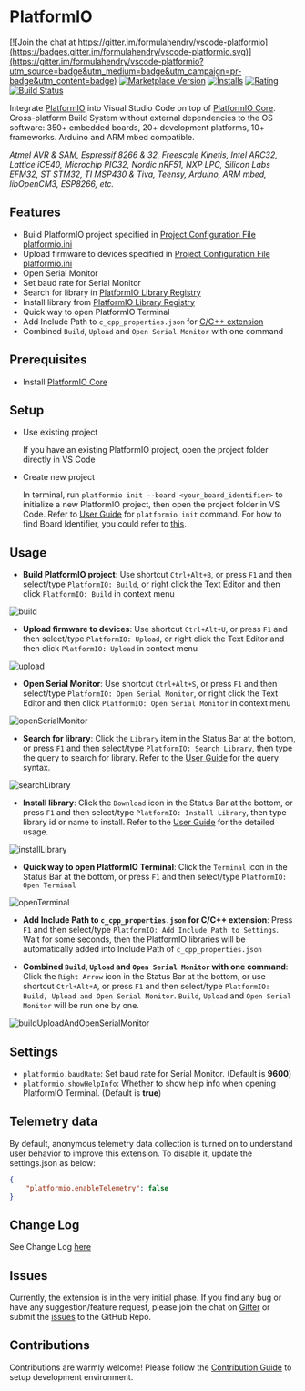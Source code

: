 # PlatformIO

[![Join the chat at https://gitter.im/formulahendry/vscode-platformio](https://badges.gitter.im/formulahendry/vscode-platformio.svg)](https://gitter.im/formulahendry/vscode-platformio?utm_source=badge&utm_medium=badge&utm_campaign=pr-badge&utm_content=badge) [![Marketplace Version](https://vsmarketplacebadge.apphb.com/version-short/formulahendry.platformio.svg)](https://marketplace.visualstudio.com/items?itemName=formulahendry.platformio) [![Installs](https://vsmarketplacebadge.apphb.com/installs-short/formulahendry.platformio.svg)](https://marketplace.visualstudio.com/items?itemName=formulahendry.platformio) [![Rating](https://vsmarketplacebadge.apphb.com/rating-short/formulahendry.platformio.svg)](https://marketplace.visualstudio.com/items?itemName=formulahendry.platformio) [![Build Status](https://travis-ci.org/formulahendry/vscode-platformio.svg?branch=master)](https://travis-ci.org/formulahendry/vscode-platformio)

Integrate [PlatformIO](http://platformio.org/) into Visual Studio Code on top of [PlatformIO Core](http://docs.platformio.org/en/stable/core.html). Cross-platform Build System without external dependencies to the OS software: 350+ embedded boards, 20+ development platforms, 10+ frameworks. Arduino and ARM mbed compatible.

*Atmel AVR & SAM, Espressif 8266 & 32, Freescale Kinetis, Intel ARC32, Lattice iCE40, Microchip PIC32, Nordic nRF51, NXP LPC, Silicon Labs EFM32, ST STM32, TI MSP430 & Tiva, Teensy, Arduino, ARM mbed, libOpenCM3, ESP8266, etc.*

## Features

* Build PlatformIO project specified in [Project Configuration File platformio.ini](http://docs.platformio.org/en/stable/projectconf.html#projectconf)
* Upload firmware to devices specified in [Project Configuration File platformio.ini](http://docs.platformio.org/en/stable/projectconf.html#projectconf)
* Open Serial Monitor
* Set baud rate for Serial Monitor
* Search for library in [PlatformIO Library Registry](http://platformio.org/lib)
* Install library from [PlatformIO Library Registry](http://platformio.org/lib)
* Quick way to open PlatformIO Terminal
* Add Include Path to `c_cpp_properties.json` for [C/C++ extension](https://marketplace.visualstudio.com/items?itemName=ms-vscode.cpptools)
* Combined `Build`, `Upload` and `Open Serial Monitor` with one command

## Prerequisites

* Install [PlatformIO Core](http://docs.platformio.org/en/stable/installation.html)

## Setup

* Use existing project

  If you have an existing PlatformIO project, open the project folder directly in VS Code

* Create new project

  In terminal, run `platformio init --board <your_board_identifier>` to initialize a new PlatformIO project, then open the project folder in VS Code. Refer to [User Guide](http://docs.platformio.org/en/stable/userguide/cmd_init.html) for `platformio init` command. For how to find Board Identifier, you could refer to [this](http://docs.platformio.org/en/stable/quickstart.html#board-identifier).

## Usage

* **Build PlatformIO project**: Use shortcut `Ctrl+Alt+B`, or press `F1` and then select/type `PlatformIO: Build`, or right click the Text Editor and then click `PlatformIO: Build` in context menu

![build](images/build.gif)

* **Upload firmware to devices**: Use shortcut `Ctrl+Alt+U`, or press `F1` and then select/type `PlatformIO: Upload`, or right click the Text Editor and then click `PlatformIO: Upload` in context menu

![upload](images/upload.gif)

* **Open Serial Monitor**: Use shortcut `Ctrl+Alt+S`, or press `F1` and then select/type `PlatformIO: Open Serial Monitor`, or right click the Text Editor and then click `PlatformIO: Open Serial Monitor` in context menu

![openSerialMonitor](images/openSerialMonitor.gif)

* **Search for library**: Click the `Library` item in the Status Bar at the bottom, or press `F1` and then select/type `PlatformIO: Search Library`, then type the query to search for library. Refer to the [User Guide](http://docs.platformio.org/en/latest/userguide/lib/cmd_search.html#description) for the query syntax.

![searchLibrary](images/searchLibrary.gif)

* **Install library**: Click the `Download` icon in the Status Bar at the bottom, or press `F1` and then select/type `PlatformIO: Install Library`, then type library id or name to install. Refer to the [User Guide](http://docs.platformio.org/en/latest/userguide/lib/cmd_install.html#usage) for the detailed usage.

![installLibrary](images/installLibrary.gif)

* **Quick way to open PlatformIO Terminal**: Click the `Terminal` icon in the Status Bar at the bottom, or press `F1` and then select/type `PlatformIO: Open Terminal`

![openTerminal](images/openTerminal.png)

* **Add Include Path to `c_cpp_properties.json` for C/C++ extension**: Press `F1` and then select/type `PlatformIO: Add Include Path to Settings`. Wait for some seconds, then the PlatformIO libraries will be automatically added into Include Path of `c_cpp_properties.json`

* **Combined `Build`, `Upload` and `Open Serial Monitor` with one command**: Click the `Right Arrow` icon in the Status Bar at the bottom, or use shortcut `Ctrl+Alt+A`, or press `F1` and then select/type `PlatformIO: Build, Upload and Open Serial Monitor`. `Build`, `Upload` and `Open Serial Monitor` will be run one by one.

![buildUploadAndOpenSerialMonitor](images/buildUploadAndOpenSerialMonitor.png)

## Settings

* `platformio.baudRate`: Set baud rate for Serial Monitor. (Default is **9600**)
* `platformio.showHelpInfo`: Whether to show help info when opening PlatformIO Terminal. (Default is **true**)

## Telemetry data

By default, anonymous telemetry data collection is turned on to understand user behavior to improve this extension. To disable it, update the settings.json as below:
```json
{
    "platformio.enableTelemetry": false
}
```

## Change Log

See Change Log [here](CHANGELOG.md)

## Issues

Currently, the extension is in the very initial phase. If you find any bug or have any suggestion/feature request, please join the chat on [Gitter](https://gitter.im/formulahendry/vscode-platformio) or submit the [issues](https://github.com/formulahendry/vscode-platformio/issues) to the GitHub Repo.

## Contributions

Contributions are warmly welcome! Please follow the [Contribution Guide](CONTRIBUTING.md) to setup development environment. 